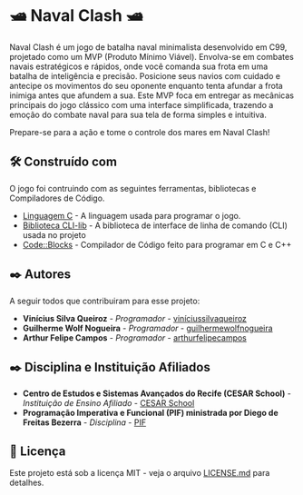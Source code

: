 # 🛥️ Naval Clash 🛥️

Naval Clash é um jogo de batalha naval minimalista desenvolvido em C99, projetado como um MVP (Produto Mínimo Viável). 
Envolva-se em combates navais estratégicos e rápidos, onde você comanda sua frota em uma batalha de inteligência e precisão. 
Posicione seus navios com cuidado e antecipe os movimentos do seu oponente enquanto tenta afundar a frota inimiga antes que afundem a sua. 
Este MVP foca em entregar as mecânicas principais do jogo clássico com uma interface simplificada, trazendo a emoção do combate naval para 
sua tela de forma simples e intuitiva.

Prepare-se para a ação e tome o controle dos mares em Naval Clash!

## 🛠️ Construído com

O jogo foi contruindo com as seguintes ferramentas, bibliotecas e Compiladores de Código.

* [Linguagem C](https://learn.microsoft.com/pt-br/cpp/c-language/?view=msvc-170) - A linguagem usada para programar o jogo.
* [Biblioteca CLI-lib](https://github.com/tgfb/cli-lib) - A biblioteca de interface de linha de comando (CLI) usada no projeto
* [Code::Blocks](https://www.codeblocks.org) - Compilador de Código feito para programar em C e C++

## ✒️ Autores

A seguir todos que contribuiram para esse projeto:

* **Vinícius Silva Queiroz** - *Programador* - [viníciussilvaqueiroz](https://github.com/SViniQ)
* **Guilherme Wolf Nogueira** - *Programador* - [guilhermewolfnogueira](https://github.com/linkParaPerfil)
* **Arthur Felipe Campos** - *Programador* - [arthurfelipecampos](https://github.com/linkParaPerfil)

## ✒️ Disciplina e Instituição Afiliados

* **Centro de Estudos e Sistemas Avançados do Recife (CESAR School)** - *Instituição de Ensino Afiliado* - [CESAR School](https://www.cesar.school)
* **Programação Imperativa e Funcional (PIF) ministrada por Diego de Freitas Bezerra** - *Disciplina* - [PIF](https://github.com/ddefb)

## 📄 Licença

Este projeto está sob a licença MIT - veja o arquivo [LICENSE.md](https://github.com/SViniQ/Project-Naval-Clash/blob/main/LICENSE) para detalhes.
